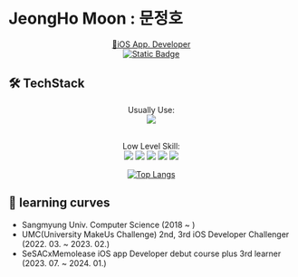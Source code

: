 # JeongHo Moon : 문정호
<div align="center">
<a href="https://apps.apple.com/kr/developer/jeongho-moon/id1711312979"> 🍎iOS App. Developer</a></br>
<a href="https://programming-ilwat.tistory.com/"><img alt="Static Badge" src="https://img.shields.io/badge/TechBlog-red?style=plastic&logo=Tistory"></a></br>
</div>






## 🛠 TechStack
<div align="center">
Usually Use:</br>
<img src="https://img.shields.io/badge/Swift-F05138?style=plastic&logo=Swift&logoColor=white"/></a></br></br>

Low Level Skill:</br>
<img src="https://img.shields.io/badge/C-A8B9CC?style=plastic&logo=C&logoColor=white"/></a>
<img src="https://img.shields.io/badge/C++-00599C?style=plastic&logo=c%2b%2b&logoColor=white"/></a>
<img src="https://img.shields.io/badge/Java-007396?style=plastic&logo=Java&logoColor=white"/></a>
<img src="https://img.shields.io/badge/MySQL-4479A1?style=plastic&logo=MySQL&logoColor=white"/></a>
<img src="https://img.shields.io/badge/Python-3776AB?style=plastic&logo=Python&logoColor=white"/></a>

[![Top Langs](https://github-readme-stats.vercel.app/api/top-langs/?username=ILWAT)](https://github.com/ILWAT)

</div>

## 🏃 learning curves
- Sangmyung Univ. Computer Science (2018 ~ )
- UMC(University MakeUs Challenge) 2nd, 3rd iOS Developer Challenger (2022. 03. ~ 2023. 02.)
- SeSACxMemolease iOS app Developer debut course plus 3rd learner (2023. 07. ~ 2024. 01.)

<!--
## Released APP.
### [MapMory](https://apps.apple.com/kr/app/mapmory/id6470199900)/[Github]()

-->


<!--
**ILWAT/ILWAT** is a ✨ _special_ ✨ repository because its `README.md` (this file) appears on your GitHub profile.
## 💻 project


Here are some ideas to get you started:

- 🔭 I’m currently working on ...
- 🌱 I’m currently learning ...
- 👯 I’m looking to collaborate on ...
- 🤔 I’m looking for help with ...
- 💬 Ask me about ...
- 📫 How to reach me: ...
- 😄 Pronouns: ...
- ⚡ Fun fact: ...
-->
<!--<a href="버튼을 눌렀을 때 이동할 링크" target="_blank"><img src="https://img.shields.io/badge/뱃지레이블-배경색?style=뱃지모양&logo=로고&logoColor=로고색상"/></a>-->
